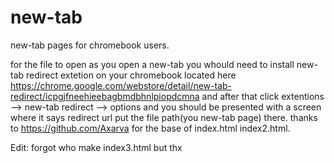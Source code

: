 # new-tab
new-tab pages for chromebook users.

for the file to open as you open a new-tab you whould need to install new-tab redirect extetion on your chromebook located here https://chrome.google.com/webstore/detail/new-tab-redirect/icpgjfneehieebagbmdbhnlpiopdcmna
and after that click extentions --> new-tab redirect --> options and you should be presented with a screen 
where it says redirect url put the file path(you new-tab page) there. thanks to https://github.com/Axarva for the base of index.html
index2.html.

Edit: forgot who make index3.html but thx

